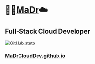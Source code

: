 # :rocket::cactus:[MaDr](https://MaDr.io):cloud:
## Full-Stack Cloud Developer
[![GitHub stats](https://github-readme-stats.vercel.app/api?username=madrclouddev)](https://github.com/madrclouddev)
### [MaDrCloudDev.github.io](https://MaDrCloudDev.github.io)
